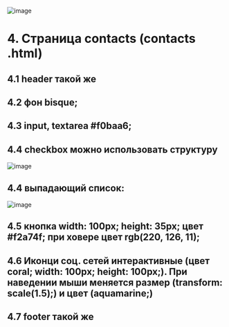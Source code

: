 ![image](https://user-images.githubusercontent.com/113675674/195998649-12dd6e6e-1ae4-49d7-addb-ef132b7e1a86.png)

# 4. Страница contacts (contacts .html)  
## 4.1 header такой же  
## 4.2 фон bisque;  
## 4.3 input, textarea #f0baa6;  
## 4.4 checkbox можно использовать структуру  
![image](https://user-images.githubusercontent.com/113675674/195998682-f06ec25a-c382-431b-bbe2-fb81eb46a047.png)
## 4.4 выпадающий список:  
 ![image](https://user-images.githubusercontent.com/113675674/195998667-47b39439-2bac-4963-9dbc-44c5ded45326.png)
## 4.5 кнопка width: 100px; height: 35px;  цвет #f2a74f; при ховере цвет rgb(220, 126, 11);  
## 4.6 Иконци соц. сетей интерактивные (цвет coral; width: 100px; height: 100px;). При наведении мыши меняется размер (transform: scale(1.5);) и цвет (aquamarine;)  
## 4.7 footer такой же  

